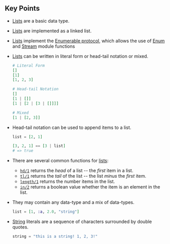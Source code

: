 ## Key Points

- [Lists][list] are a basic data type.
- [Lists][list] are implemented as a linked list.
- [Lists][list] implement the [Enumerable protocol][enum-protocol], which allows the use of [Enum][enum] and [Stream][stream] module functions
- [Lists][list] can be written in literal form or head-tail notation or mixed.

  ```elixir
  # Literal Form
  []
  [1]
  [1, 2, 3]

  # Head-tail Notation
  []
  [1 | []]
  [1 | [2 | [3 | []]]]

  # Mixed
  [1 | [2, 3]]
  ```

- Head-tail notation can be used to append items to a list.

  ```elixir
  list = [2, 1]

  [3, 2, 1] == [3 | list]
  # => true
  ```

- There are several common functions for [lists][list]:
  - [`hd/1`][hd] returns the _head_ of a list -- the _first_ item in a list.
  - [`tl/1`][tl] returns the _tail_ of the list -- the list _minus_ the _first_ item.
  - [`length/1`][length] returns the number items in the list.
  - [`in/2`][in] returns a boolean value whether the item is an element in the list.
- They may contain any data-type and a mix of data-types.

  ```elixir
  list = [1, :a, 2.0, "string"]
  ```

- [String][string] literals are a sequence of characters surrounded by double quotes.

  ```elixir
  string = "this is a string! 1, 2, 3!"
  ```

[enum]: https://hexdocs.pm/elixir/Enum.html
[enum-protocol]: https://hexdocs.pm/elixir/Enumerable.html
[hd]: https://hexdocs.pm/elixir/Kernel.html#hd/1
[in]: https://hexdocs.pm/elixir/Kernel.html#in/2
[length]: https://hexdocs.pm/elixir/Kernel.html#length/1
[list]: https://hexdocs.pm/elixir/List.html
[stream]: https://hexdocs.pm/elixir/Stream.html
[string]: https://elixir-lang.org/getting-started/basic-types.html#strings
[tl]: https://hexdocs.pm/elixir/Kernel.html#tl/1
